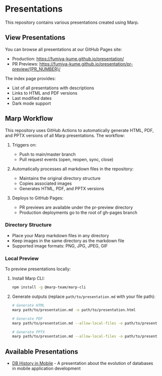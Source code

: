 # Presentations

This repository contains various presentations created using Marp.

## View Presentations

You can browse all presentations at our GitHub Pages site:
- Production: https://fumiya-kume.github.io/presentation/
- PR Previews: https://fumiya-kume.github.io/presentation/pr-preview/{PR_NUMBER}/

The index page provides:
- List of all presentations with descriptions
- Links to HTML and PDF versions
- Last modified dates
- Dark mode support

## Marp Workflow

This repository uses GitHub Actions to automatically generate HTML, PDF, and PPTX versions of all Marp presentations. The workflow:

1. Triggers on:
   - Push to main/master branch
   - Pull request events (open, reopen, sync, close)

2. Automatically processes all markdown files in the repository:
   - Maintains the original directory structure
   - Copies associated images
   - Generates HTML, PDF, and PPTX versions

3. Deploys to GitHub Pages:
   - PR previews are available under the pr-preview directory
   - Production deployments go to the root of gh-pages branch

### Directory Structure

- Place your Marp markdown files in any directory
- Keep images in the same directory as the markdown file
- Supported image formats: PNG, JPG, JPEG, GIF

### Local Preview

To preview presentations locally:

1. Install Marp CLI:
   ```bash
   npm install -g @marp-team/marp-cli
   ```

2. Generate outputs (replace `path/to/presentation.md` with your file path):
   ```bash
   # Generate HTML
   marp path/to/presentation.md -o path/to/presentation.html

   # Generate PDF
   marp path/to/presentation.md --allow-local-files -o path/to/presentation.pdf

   # Generate PPTX
   marp path/to/presentation.md --allow-local-files -o path/to/presentation.pptx
   ```

## Available Presentations

- [DB History in Mobile](DB%20history%20in%20Mobile/presentation.md) - A presentation about the evolution of databases in mobile application development